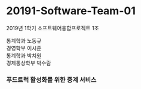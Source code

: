 # 20191-Software-Team-01
2019년 1학기 소프트웨어융합프로젝트 1조

통계학과 노동규<br>
경영학부 이시준<br>
통계학과 박치원<br>
경제통상학부 박수람<br>

<h3>푸드트럭 활성화를 위한 중계 서비스</h3>

